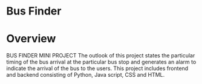 # Bus Finder
# Overview
BUS FINDER MINI PROJECT The outlook of this project states the particular timing of the bus arrival at the particular bus stop and generates an alarm to indicate the arrival of the bus to the users. This project includes frontend and backend consisting of Python, Java script, CSS and HTML.

